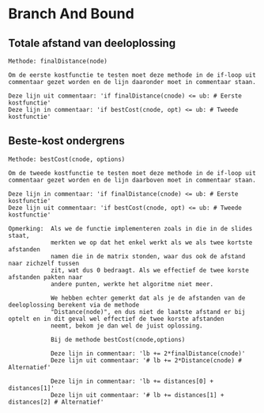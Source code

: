 # Branch And Bound

## Totale afstand van deeloplossing

    Methode: finalDistance(node)

    Om de eerste kostfunctie te testen moet deze methode in de if-loop uit commentaar gezet worden en de lijn daaronder moet in commentaar staan. 
    
    Deze lijn uit commentaar: 'if finalDistance(cnode) <= ub: # Eerste kostfunctie'
    Deze lijn in commentaar: 'if bestCost(cnode, opt) <= ub: # Tweede kostfunctie'

## Beste-kost ondergrens

    Methode: bestCost(cnode, options)

    Om de tweede kostfunctie te testen moet deze methode in de if-loop uit commentaar gezet worden en de lijn daarboven moet in commentaar staan. 

    Deze lijn in commentaar: 'if finalDistance(cnode) <= ub: # Eerste kostfunctie'
    Deze lijn uit commentaar: 'if bestCost(cnode, opt) <= ub: # Tweede kostfunctie'

    Opmerking:  Als we de functie implementeren zoals in die in de slides staat,
                merkten we op dat het enkel werkt als we als twee kortste afstanden
                namen die in de matrix stonden, waar dus ook de afstand naar zichzelf tussen
                zit, wat dus 0 bedraagt. Als we effectief de twee korste afstanden pakten naar
                andere punten, werkte het algoritme niet meer.

                We hebben echter gemerkt dat als je de afstanden van de deeloplossing berekent via de methode
                "Distance(node)", en dus niet de laatste afstand er bij optelt en in dit geval wel effectief de twee korste afstanden
                neemt, bekom je dan wel de juist oplossing.

                Bij de methode bestCost(cnode,options)

                Deze lijn in commentaar: 'lb += 2*finalDistance(cnode)'
                Deze lijn uit commentaar: '# lb += 2*Distance(cnode) # Alternatief'

                Deze lijn in commentaar: 'lb += distances[0] + distances[1]'
                Deze lijn uit commentaar: '# lb += distances[1] + distances[2] # Alternatief'
                
                
